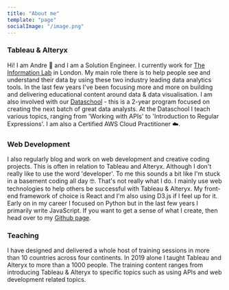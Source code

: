 ```yaml
---
title: "About me"
template: "page"
socialImage: "/image.png"
---
```


### Tableau & Alteryx

Hi! I am Andre 👋 and I am a Solution Engineer. I currently work for [The Information Lab](https://theinformationlab.co.uk) in London. My main role there is to help people see and understand their data by using these two industry leading data analytics tools. In the last few years I've been focusing more and more on building and delivering educational content around data & data visualisation. I am also involved with our [Dataschool](http://www.thedataschool.co.uk) - this is a 2-year program focused on creating the next batch of great data analysts. At the Dataschool I teach various topics, ranging from 'Working with APIs' to 'Introduction to Regular Expressions'. I am also a Certified AWS Cloud Practitioner ☁️.

### Web Development

I also regularly blog and work on web development and creative coding projects. This is often in relation to Tableau and Alteryx. Although I don't really like to use the word 'developer'. To me this sounds a bit like I'm stuck in a basement coding all day 🤓. That's not really what I do. I mainly use web technologies to help others be successful with Tableau & Alteryx. My front-end framework of choice is React and I'm also using D3.js if I feel up for it. Early on in my career I focused on Python but in the last few years I primarily write JavaScript. If you want to get a sense of what I create, then head over to my [Github page](https://www.github.com/andre347).

### Teaching

I have designed and delivered a whole host of training sessions in more than 10 countries across four continents. In 2019 alone I taught Tableau and Alteryx to more than a 1000 people. The training content ranges from introducing Tableau & Alteryx to specific topics such as using APIs and web development related topics.
